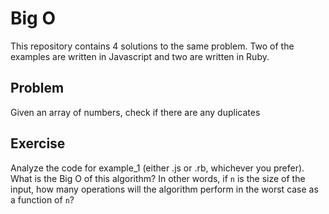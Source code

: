 # Big O

This repository contains 4 solutions to the same problem. Two of the examples are written in Javascript and two are written in Ruby.

## Problem

Given an array of numbers, check if there are any duplicates

## Exercise

Analyze the code for example_1 (either .js or .rb, whichever you prefer). What is the Big O of this algorithm? In other words, if `n` is the size of the input, how many operations will the algorithm perform in the worst case as a function of `n`?
